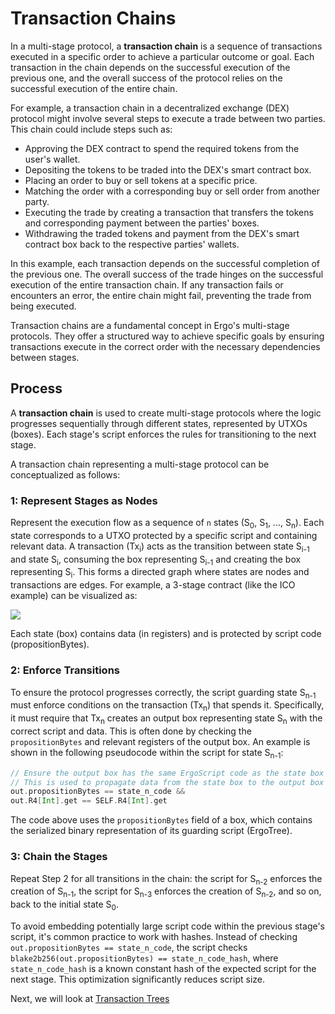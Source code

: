 # Transaction Chains

In a multi-stage protocol, a **transaction chain** is a sequence of transactions executed in a specific order to achieve a particular outcome or goal. Each transaction in the chain depends on the successful execution of the previous one, and the overall success of the protocol relies on the successful execution of the entire chain.

For example, a transaction chain in a decentralized exchange (DEX) protocol might involve several steps to execute a trade between two parties. This chain could include steps such as:

- Approving the DEX contract to spend the required tokens from the user's wallet.
- Depositing the tokens to be traded into the DEX's smart contract box.
- Placing an order to buy or sell tokens at a specific price.
- Matching the order with a corresponding buy or sell order from another party.
- Executing the trade by creating a transaction that transfers the tokens and corresponding payment between the parties' boxes.
- Withdrawing the traded tokens and payment from the DEX's smart contract box back to the respective parties' wallets.

In this example, each transaction depends on the successful completion of the previous one. The overall success of the trade hinges on the successful execution of the entire transaction chain. If any transaction fails or encounters an error, the entire chain might fail, preventing the trade from being executed.

Transaction chains are a fundamental concept in Ergo's multi-stage protocols. They offer a structured way to achieve specific goals by ensuring transactions execute in the correct order with the necessary dependencies between stages.


## Process

A **transaction chain** is used to create multi-stage protocols where the logic progresses sequentially through different states, represented by UTXOs (boxes). Each stage's script enforces the rules for transitioning to the next stage.

A transaction chain representing a multi-stage protocol can be conceptualized as follows:

### 1: Represent Stages as Nodes
Represent the execution flow as a sequence of `n` states (S<sub>0</sub>, S<sub>1</sub>, ..., S<sub>n</sub>). Each state corresponds to a UTXO protected by a specific script and containing relevant data. A transaction (Tx<sub>i</sub>) acts as the transition between state S<sub>i-1</sub> and state S<sub>i</sub>, consuming the box representing S<sub>i-1</sub> and creating the box representing S<sub>i</sub>. This forms a directed graph where states are nodes and transactions are edges. For example, a 3-stage contract (like the ICO example) can be visualized as:

![](../../../assets/img/scs/tx-chain.png)

Each state (box) contains data (in registers) and is protected by script code (propositionBytes).

### 2: Enforce Transitions

To ensure the protocol progresses correctly, the script guarding state S<sub>n-1</sub> must enforce conditions on the transaction (Tx<sub>n</sub>) that spends it. Specifically, it must require that Tx<sub>n</sub> creates an output box representing state S<sub>n</sub> with the correct script and data. This is often done by checking the `propositionBytes` and relevant registers of the output box. An example is shown in the following pseudocode within the script for state S<sub>n-1</sub>:

```scala
// Ensure the output box has the same ErgoScript code as the state box and the same R4 data
// This is used to propagate data from the state box to the output box
out.propositionBytes == state_n_code &&
out.R4[Int].get == SELF.R4[Int].get
```

The code above uses the `propositionBytes` field of a box, which contains the serialized binary representation of its guarding script (ErgoTree).

### 3: Chain the Stages

Repeat Step 2 for all transitions in the chain: the script for S<sub>n-2</sub> enforces the creation of S<sub>n-1</sub>, the script for S<sub>n-3</sub> enforces the creation of S<sub>n-2</sub>, and so on, back to the initial state S<sub>0</sub>.


To avoid embedding potentially large script code within the previous stage's script, it's common practice to work with hashes. Instead of checking `out.propositionBytes == state_n_code`, the script checks `blake2b256(out.propositionBytes) == state_n_code_hash`, where `state_n_code_hash` is a known constant hash of the expected script for the next stage. This optimization significantly reduces script size.

Next, we will look at [Transaction Trees](tx-tree.md)
